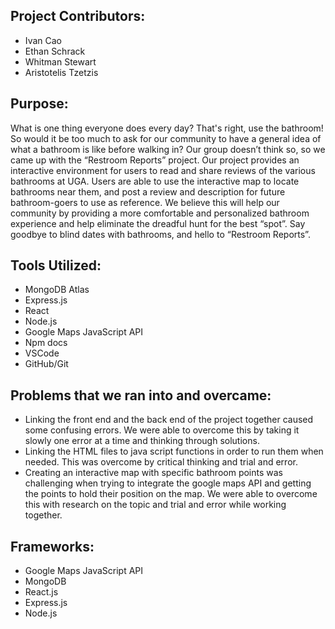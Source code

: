 ## Project Contributors: 
- Ivan Cao 
- Ethan Schrack
- Whitman Stewart
- Aristotelis Tzetzis 

## Purpose: 
What is one thing everyone does every day? That's right, use the bathroom! So would it be too much to ask for our community to have a general idea of what a bathroom is like before walking in? Our group doesn’t think so, so we came up with the “Restroom Reports” project. Our project provides an interactive environment for users to read and share reviews of the various bathrooms at UGA. Users are able to use the interactive map to locate bathrooms near them, and post a review and description for future bathroom-goers to use as reference. We believe this will help our community by providing a more comfortable and personalized bathroom experience and help eliminate the dreadful hunt for the best “spot”. Say goodbye to blind dates with bathrooms, and hello to “Restroom Reports”. 

## Tools Utilized: 
- MongoDB Atlas 
- Express.js
- React 
- Node.js 
- Google Maps JavaScript API
- Npm docs
- VSCode
- GitHub/Git

## Problems that we ran into and overcame: 
- Linking the front end and the back end of the project together caused some confusing errors. We were able to overcome this by taking it slowly one error at a time and thinking through solutions. 
- Linking the HTML files to java script functions in order to run them when needed. This was overcome by critical thinking and trial and error. 
- Creating an interactive map with specific bathroom points was challenging when trying to integrate the google maps API and getting the points to hold their position on the map. We were able to overcome this with research on the topic and trial and error while working together. 

## Frameworks: 
- Google Maps JavaScript API
- MongoDB 
- React.js
- Express.js 
- Node.js 

